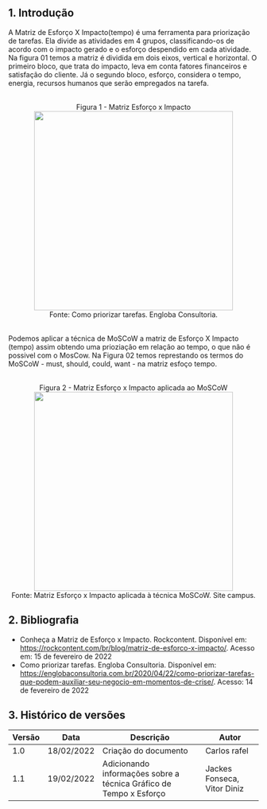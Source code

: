 ## 1. Introdução

A Matriz de Esforço X Impacto(tempo) é uma ferramenta para priorização de tarefas. Ela divide as atividades em 4 grupos, classificando-os de acordo com o impacto gerado e o esforço despendido em cada atividade.
Na figura 01 temos a matriz é dividida em dois eixos, vertical e horizontal. O primeiro bloco, que trata do impacto, leva em conta fatores financeiros e satisfação do cliente. Já o segundo bloco, esforço, considera o tempo, energia, recursos humanos que serão empregados na tarefa.

<center>
  <br><figcaption class="center"> Figura 1 - Matriz Esforço x Impacto </figcaption>
  <img width="400" src="https://user-images.githubusercontent.com/53023400/154812155-3014c3b3-b864-4079-9b97-d4ce467be38a.png" class="center">
  <figcaption class="center">Fonte: Como priorizar tarefas. Engloba Consultoria. </figcaption>
</center>

<br>Podemos aplicar a técnica de MoSCoW a matriz de Esforço X Impacto (tempo) assim obtendo uma prioziação em relação ao tempo, o que não é possivel com o MosCow. Na Figura 02 temos represtando os termos do MoSCoW - must, should, could, want - na matriz esfoço tempo.

<center>
  <br><figcaption class="center"> Figura 2 - Matriz Esforço x Impacto aplicada ao MoSCoW </figcaption>
  <img width="400" src="https://user-images.githubusercontent.com/53023400/154812316-5fedc81e-cf61-42f2-813c-96c224c52006.png" class="center">
  <figcaption class="center">Fonte: Matriz  Esforço x Impacto aplicada à técnica MoSCoW. Site campus. </figcaption>
</center>

## 2. Bibliografia
- Conheça a Matriz de Esforço x Impacto. Rockcontent. Disponível em: <https://rockcontent.com/br/blog/matriz-de-esforco-x-impacto/>. Acesso em: 15 de fevereiro de 2022
- Como priorizar tarefas. Engloba Consultoria. Disponível em: <https://englobaconsultoria.com.br/2020/04/22/como-priorizar-tarefas-que-podem-auxiliar-seu-negocio-em-momentos-de-crise/>. Acesso: 14 de fevereiro de 2022

## 3. Histórico de versões

|  Versão  |     Data     |           Descrição           |      Autor      |
|----------|--------------|--------------------------------|-----------------|
| 1.0      |  18/02/2022   |Criação do documento           | Carlos rafel   |
| 1.1     |  19/02/2022   |Adicionando informações sobre a técnica Gráfico de Tempo x Esforço           | Jackes Fonseca, Vitor Diniz   |
